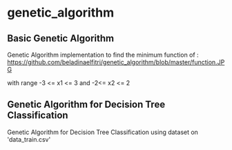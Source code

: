 # genetic_algorithm

## Basic Genetic Algorithm
Genetic Algorithm implementation to find the minimum function of :
https://github.com/beladinaelfitri/genetic_algorithm/blob/master/function.JPG

with range -3 <= x1 <= 3 and -2<= x2 <= 2


## Genetic Algorithm for Decision Tree Classification
Genetic Algorithm for Decision Tree Classification using dataset on 'data_train.csv'